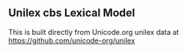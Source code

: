 Unilex cbs Lexical Model
----------------------

This is built directly from Unicode.org unilex data at
https://github.com/unicode-org/unilex
